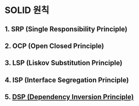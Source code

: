 # SOLID 원칙
## 1. SRP (Single Responsibility Principle)
## 2. OCP (Open Closed Principle)
## 3. LSP (Liskov Substitution Principle)
## 4. ISP (Interface Segregation Principle)
## 5. [DSP (Dependency Inversion Principle)](SOLID/Dependency_inversion_principle.md)